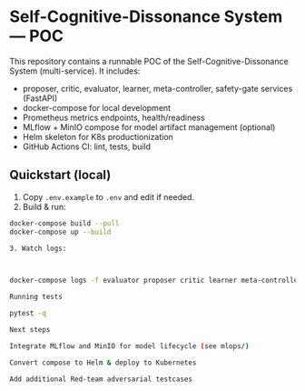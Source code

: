 # Self-Cognitive-Dissonance System — POC

This repository contains a runnable POC of the Self-Cognitive-Dissonance System (multi-service). It includes:
- proposer, critic, evaluator, learner, meta-controller, safety-gate services (FastAPI)
- docker-compose for local development
- Prometheus metrics endpoints, health/readiness
- MLflow + MinIO compose for model artifact management (optional)
- Helm skeleton for K8s productionization
- GitHub Actions CI: lint, tests, build

## Quickstart (local)
1. Copy `.env.example` to `.env` and edit if needed.
2. Build & run:

```bash
docker-compose build --pull
docker-compose up --build

3. Watch logs:



docker-compose logs -f evaluator proposer critic learner meta-controller safety-gate

Running tests

pytest -q

Next steps

Integrate MLflow and MinIO for model lifecycle (see mlops/)

Convert compose to Helm & deploy to Kubernetes

Add additional Red-team adversarial testcases